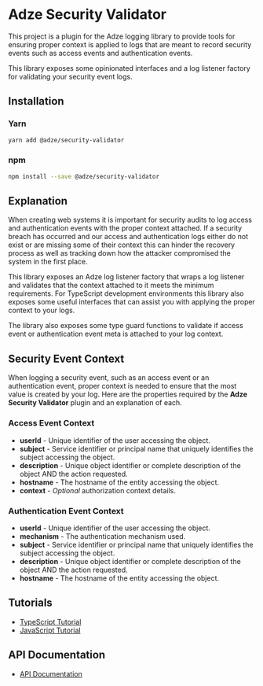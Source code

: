 # Adze Security Validator

This project is a plugin for the Adze logging library to provide tools for ensuring proper context is applied to logs that are meant to record security events such as access events and authentication events.

This library exposes some opinionated interfaces and a log listener factory for validating your security event logs.

## Installation

### Yarn

```bash
yarn add @adze/security-validator
```

### npm

```bash
npm install --save @adze/security-validator
```

## Explanation

When creating web systems it is important for security audits to log access and authentication events with the proper context attached. If a security breach has occurred and our access and authentication logs either do not exist or are missing some of their context this can hinder the recovery process as well as tracking down how the attacker compromised the system in the first place.

This library exposes an Adze log listener factory that wraps a log listener and validates that the context attached to it meets the minimum requirements. For TypeScript development environments this library also exposes some useful interfaces that can assist you with applying the proper context to your logs.

The library also exposes some type guard functions to validate if access event or authentication event meta is attached to your log context.

## Security Event Context

When logging a security event, such as an access event or an authentication event, proper context is needed to ensure that the most value is created by your log. Here are the properties required by the **Adze Security Validator** plugin and an explanation of each.

### Access Event Context

- **userId** - Unique identifier of the user accessing the object.
- **subject** - Service identifier or principal name that uniquely identifies the subject accessing the object.
- **description** - Unique object identifier or complete description of the object AND the action requested.
- **hostname** - The hostname of the entity accessing the object.
- **context** - _Optional_ authorization context details.

### Authentication Event Context

- **userId** - Unique identifier of the user accessing the object.
- **mechanism** - The authentication mechanism used.
- **subject** - Service identifier or principal name that uniquely identifies the subject accessing the object.
- **description** - Unique object identifier or complete description of the object AND the action requested.
- **hostname** - The hostname of the entity accessing the object.

## Tutorials

- [TypeScript Tutorial](docs/typescript-tutorial.md)
- [JavaScript Tutorial](docs/javascript-tutorial.md)

## API Documentation

- [API Documentation](docs/api-documentation.md)
